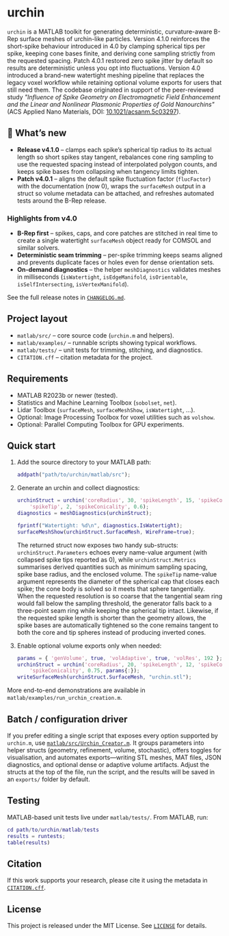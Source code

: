 # urchin

`urchin` is a MATLAB toolkit for generating deterministic, curvature-aware B-Rep
surface meshes of urchin-like particles. Version 4.1.0 reinforces the short-spike
behaviour introduced in 4.0 by clamping spherical tips per spike, keeping cone
bases finite, and deriving cone sampling strictly from the requested spacing.
Patch 4.0.1 restored zero spike jitter by default so results are deterministic
unless you opt into fluctuations. Version 4.0 introduced a brand-new watertight
meshing pipeline that replaces the legacy voxel workflow while retaining optional
volume exports for users that still need them. The codebase
originated in support of the peer-reviewed study *"Influence of Spike Geometry
on Electromagnetic Field Enhancement and the Linear and Nonlinear Plasmonic
Properties of Gold Nanourchins"* (ACS Applied Nano Materials, DOI:
[10.1021/acsanm.5c03297](https://doi.org/10.1021/acsanm.5c03297)).

## 🚀 What’s new

- **Release v4.1.0** – clamps each spike’s spherical tip radius to its actual
    length so short spikes stay tangent, rebalances cone ring sampling to use the
    requested spacing instead of interpolated polygon counts, and keeps spike
    bases from collapsing when tangency limits tighten.
- **Patch v4.0.1** – aligns the default spike fluctuation factor (`flucFactor`) with the
    documentation (now 0), wraps the `surfaceMesh` output in a struct so volume
    metadata can be attached, and refreshes automated tests around the B-Rep
    release.

### Highlights from v4.0

- **B-Rep first** – spikes, caps, and core patches are stitched in real time to
    create a single watertight `surfaceMesh` object ready for COMSOL and similar
    solvers.
- **Deterministic seam trimming** – per-spike trimming keeps seams aligned and
    prevents duplicate faces or holes even for dense orientation sets.
- **On-demand diagnostics** – the helper `meshDiagnostics` validates meshes in
    milliseconds (`isWatertight`, `isEdgeManifold`, `isOrientable`,
    `isSelfIntersecting`, `isVertexManifold`).

See the full release notes in [`CHANGELOG.md`](CHANGELOG.md).

## Project layout

- `matlab/src/` – core source code (`urchin.m` and helpers).
- `matlab/examples/` – runnable scripts showing typical workflows.
- `matlab/tests/` – unit tests for trimming, stitching, and diagnostics.
- `CITATION.cff` – citation metadata for the project.

## Requirements

- MATLAB R2023b or newer (tested).
- Statistics and Machine Learning Toolbox (`sobolset`, `net`).
- Lidar Toolbox (`surfaceMesh`, `surfaceMeshShow`, `isWatertight`, …).
- Optional: Image Processing Toolbox for voxel utilities such as `volshow`.
- Optional: Parallel Computing Toolbox for GPU experiments.

## Quick start

1. Add the source directory to your MATLAB path:

     ```matlab
     addpath("path/to/urchin/matlab/src");
     ```

2. Generate an urchin and collect diagnostics:

    ```matlab
    urchinStruct = urchin('coreRadius', 30, 'spikeLength', 15, 'spikeCount', 100, ...
        'spikeTip', 2, 'spikeConicality', 0.6);
    diagnostics = meshDiagnostics(urchinStruct);

    fprintf("Watertight: %d\n", diagnostics.IsWatertight);
    surfaceMeshShow(urchinStruct.SurfaceMesh, WireFrame=true);
    ```

    The returned struct now exposes two handy sub-structs: `urchinStruct.Parameters`
    echoes every name-value argument (with collapsed spike tips reported as 0),
    while `urchinStruct.Metrics` summarises derived quantities such as minimum
    sampling spacing, spike base radius, and the enclosed volume. The `spikeTip`
    name-value argument represents the diameter of the spherical cap that closes
    each spike; the cone body is solved so it meets that sphere tangentially.
    When the requested resolution is so coarse that the tangential seam ring
    would fall below the sampling threshold, the generator falls back to a
    three-point seam ring while keeping the spherical tip intact. Likewise,
    if the requested spike length is shorter than the geometry allows, the
    spike bases are automatically tightened so the cone remains tangent to
    both the core and tip spheres instead of producing inverted cones.

3. Enable optional volume exports only when needed:

    ```matlab
    params = { 'genVolume', true, 'volAdaptive', true, 'volRes', 192 };
    urchinStruct = urchin('coreRadius', 20, 'spikeLength', 12, 'spikeCount', 64, ...
        'spikeConicality', 0.75, params{:});
    writeSurfaceMesh(urchinStruct.SurfaceMesh, "urchin.stl");
    ```

More end-to-end demonstrations are available in
`matlab/examples/run_urchin_creation.m`.

## Batch / configuration driver

If you prefer editing a single script that exposes every option supported by
`urchin.m`, use [`matlab/src/Urchin_Creator.m`](matlab/src/Urchin_Creator.m).
It groups parameters into helper structs (geometry, refinement, volume,
stochastic), offers toggles for visualisation, and automates exports—writing
STL meshes, MAT files, JSON diagnostics, and optional dense or adaptive volume
artifacts. Adjust the structs at the top of the file, run the script, and the
results will be saved in an `exports/` folder by default.

## Testing

MATLAB-based unit tests live under `matlab/tests/`. From MATLAB, run:

```matlab
cd path/to/urchin/matlab/tests
results = runtests;
table(results)
```

## Citation

If this work supports your research, please cite it using the metadata in
[`CITATION.cff`](CITATION.cff).

## License

This project is released under the MIT License. See [`LICENSE`](LICENSE) for
details.
